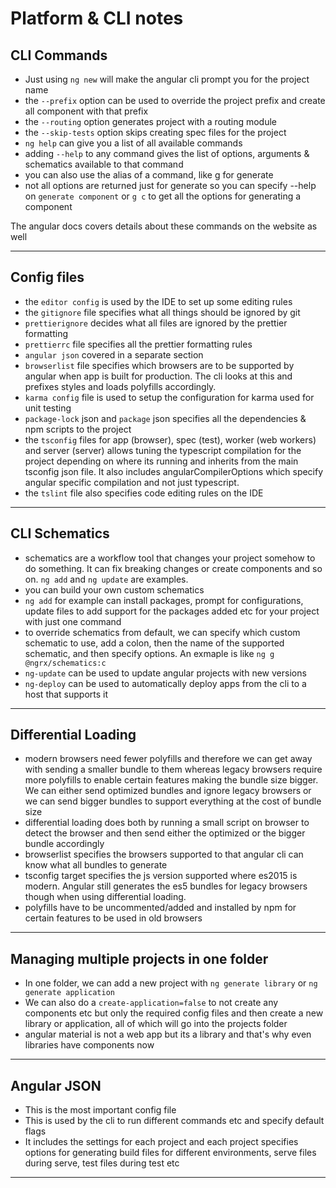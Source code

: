 # Platform & CLI notes

## CLI Commands

- Just using ```ng new``` will make the angular cli prompt you for the project name
- the ```--prefix``` option can be used to override the project prefix and create all component with that prefix
- the ```--routing``` option generates project with a routing module
- the ```--skip-tests``` option skips creating spec files for the project
- ```ng help``` can give you a list of all available commands
- adding ```--help``` to any command gives the list of options, arguments & schematics available to that command
- you can also use the alias of a command, like g for generate
- not all options are returned just for generate so you can specify --help on ```generate component``` or ```g c``` to get all the options for generating a component

The angular docs covers details about these commands on the website as well

---

## Config files

- the ```editor config``` is used by the IDE to set up some editing rules
- the ```gitignore``` file specifies what all things should be ignored by git
- ```prettierignore``` decides what all files are ignored by the prettier formatting
- ```prettierrc``` file specifies all the prettier formatting rules
- ```angular json``` covered in a separate section
- ```browserlist``` file specifies which browsers are to be supported by angular when app is built for production. The cli looks at this and prefixes styles and loads polyfills accordingly.
- ```karma config``` file is used to setup the configuration for karma used for unit testing
- ```package-lock``` json and ```package``` json specifies all the dependencies & npm scripts to the project
- the ```tsconfig``` files for app (browser), spec (test), worker (web workers) and server (server) allows tuning the typescript compilation for the project depending on where its running and inherits from the main tsconfig json file. It also includes angularCompilerOptions which specify angular specific compilation and not just typescript.
- the ```tslint``` file also specifies code editing rules on the IDE

---

## CLI Schematics

- schematics are a workflow tool that changes your project somehow to do something. It can fix breaking changes or create components and so on. ```ng add``` and ```ng update``` are examples.
- you can build your own custom schematics
- ```ng add``` for example can install packages, prompt for configurations, update files to add support for the packages added etc for your project with just one command
- to override schematics from default, we can specify which custom schematic to use, add a colon, then the name of the supported schematic, and then specify options. An exmaple is like ```ng g @ngrx/schematics:c```
- ```ng-update``` can be used to update angular projects with new versions
- ```ng-deploy``` can be used to automatically deploy apps from the cli to a host that supports it

---

## Differential Loading

- modern browsers need fewer polyfills and therefore we can get away with sending a smaller bundle to them whereas legacy browsers require more polyfills to enable certain features making the bundle size bigger. We can either send optimized bundles and ignore legacy browsers or we can send bigger bundles to support everything at the cost of bundle size
- differential loading does both by running a small script on browser to detect the browser and then send either the optimized or the bigger bundle accordingly
- browserlist specifies the browsers supported to that angular cli can know what all bundles to generate
- tsconfig target specifies the js version supported where es2015 is modern. Angular still generates the es5 bundles for legacy browsers though when using differential loading.
- polyfills have to be uncommented/added and installed by npm for certain features to be used in old browsers

---

## Managing multiple projects in one folder

- In one folder, we can add a new project with ```ng generate library``` or ```ng generate application```
- We can also do a ```create-application=false``` to not create any components etc but only the required config files and then create a new library or application, all of which will go into the projects folder
- angular material is not a web app but its a library and that's why even libraries have components now

---

## Angular JSON

- This is the most important config file
- This is used by the cli to run different commands etc and specify default flags
- It includes the settings for each project and each project specifies options for generating build files for different environments, serve files during serve, test files during test etc

---
